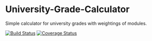 # University-Grade-Calculator
Simple calculator for university grades with weightings of modules.

[![Build Status](https://travis-ci.org/AaronMulgrew/University-Grade-Calculator.svg?branch=master)](https://travis-ci.org/AaronMulgrew/University-Grade-Calculator)
[![Coverage Status](https://coveralls.io/repos/github/AaronMulgrew/University-Grade-Calculator/badge.svg?branch=master)](https://coveralls.io/github/AaronMulgrew/University-Grade-Calculator?branch=master)

